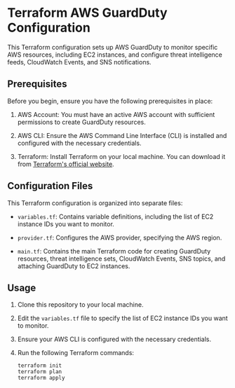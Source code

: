 # Terraform AWS GuardDuty Configuration

This Terraform configuration sets up AWS GuardDuty to monitor specific AWS resources, including EC2 instances, and configure threat intelligence feeds, CloudWatch Events, and SNS notifications.

## Prerequisites

Before you begin, ensure you have the following prerequisites in place:

1. AWS Account: You must have an active AWS account with sufficient permissions to create GuardDuty resources.

2. AWS CLI: Ensure the AWS Command Line Interface (CLI) is installed and configured with the necessary credentials.

3. Terraform: Install Terraform on your local machine. You can download it from [Terraform's official website](https://www.terraform.io/downloads.html).

## Configuration Files

This Terraform configuration is organized into separate files:

- `variables.tf`: Contains variable definitions, including the list of EC2 instance IDs you want to monitor.

- `provider.tf`: Configures the AWS provider, specifying the AWS region.

- `main.tf`: Contains the main Terraform code for creating GuardDuty resources, threat intelligence sets, CloudWatch Events, SNS topics, and attaching GuardDuty to EC2 instances.

## Usage

1. Clone this repository to your local machine.

2. Edit the `variables.tf` file to specify the list of EC2 instance IDs you want to monitor.

3. Ensure your AWS CLI is configured with the necessary credentials.

4. Run the following Terraform commands:

   ```shell
   terraform init
   terraform plan
   terraform apply
